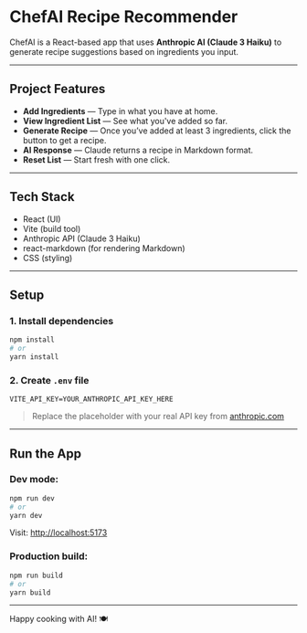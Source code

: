 # ChefAI Recipe Recommender

ChefAI is a React-based app that uses **Anthropic AI (Claude 3 Haiku)** to generate recipe suggestions based on ingredients you input.

---

## Project Features

* **Add Ingredients** — Type in what you have at home.
* **View Ingredient List** — See what you've added so far.
* **Generate Recipe** — Once you’ve added at least 3 ingredients, click the button to get a recipe.
* **AI Response** — Claude returns a recipe in Markdown format.
* **Reset List** — Start fresh with one click.

---

## Tech Stack

* React (UI)
* Vite (build tool)
* Anthropic API (Claude 3 Haiku)
* react-markdown (for rendering Markdown)
* CSS (styling)

---

## Setup

### 1. Install dependencies

```bash
npm install
# or
yarn install
```

### 2. Create `.env` file

```env
VITE_API_KEY=YOUR_ANTHROPIC_API_KEY_HERE
```

> Replace the placeholder with your real API key from [anthropic.com](https://www.anthropic.com)

---

## Run the App

### Dev mode:

```bash
npm run dev
# or
yarn dev
```

Visit: [http://localhost:5173](http://localhost:5173)

### Production build:

```bash
npm run build
# or
yarn build
```

---

Happy cooking with AI! 🍽️
